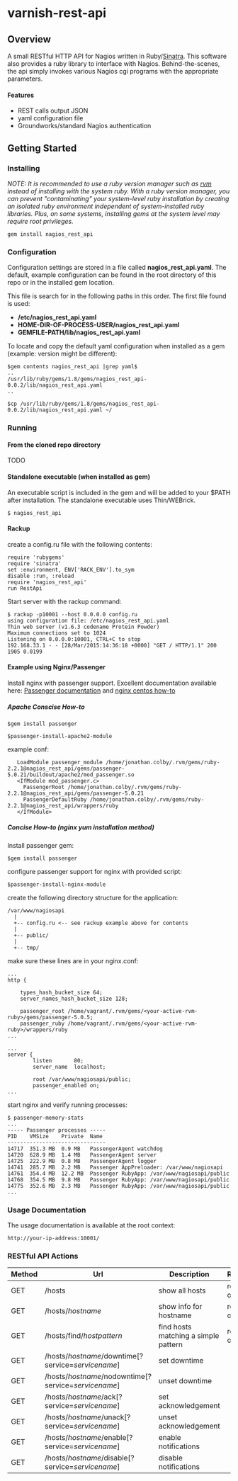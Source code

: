 # varnish-rest-api

## Overview

A small RESTful HTTP API for Nagios written in Ruby/[Sinatra](<http://www.sinatrarb.com/intro.html>).  This software also provides a ruby library to interface with Nagios.  Behind-the-scenes, the api simply invokes various Nagios cgi programs with the appropriate parameters.

#### Features

* REST calls output JSON 
* yaml configuration file
* Groundworks/standard Nagios authentication


## Getting Started

### Installing

*NOTE: It is recommended to use a ruby version manager such as [rvm](<https://rvm.io/>) instead of installing with the system ruby. With a ruby version manager, you can prevent "contaminating" your system-level ruby installation by creating an isolated ruby environment independent of system-installed ruby libraries. Plus, on some systems, installing gems at the system level may require root privileges.*

```
gem install nagios_rest_api
```

### Configuration

Configuration settings are stored in a file called **nagios_rest_api.yaml**. The default, example configuration can be found in the root directory of this repo or in the installed gem location.

This file is search for in the following paths in this order.  The first file found is used:

* **/etc/nagios_rest_api.yaml**
* **HOME-DIR-OF-PROCESS-USER/nagios_rest_api.yaml**
* **GEMFILE-PATH/lib/nagios_rest_api.yaml**

To locate and copy the default yaml configuration when installed as a gem (example: version might be different):

```
$gem contents nagios_rest_api |grep yaml$
..
/usr/lib/ruby/gems/1.8/gems/nagios_rest_api-0.0.2/lib/nagios_rest_api.yaml
..

$cp /usr/lib/ruby/gems/1.8/gems/nagios_rest_api-0.0.2/lib/nagios_rest_api.yaml ~/

```

### Running

#### From the cloned repo directory

TODO

#### Standalone executable (when installed as gem)

An executable script is included in the gem and will be added to your $PATH after installation. The standalone executable uses Thin/WEBrick.

```
$ nagios_rest_api

```

#### Rackup

create a config.ru file with the following contents:

```
require 'rubygems'
require 'sinatra'
set :environment, ENV['RACK_ENV'].to_sym
disable :run, :reload
require 'nagios_rest_api'
run RestApi
```

Start server with the rackup command:

```
$ rackup -p10001 --host 0.0.0.0 config.ru
using configuration file: /etc/nagios_rest_api.yaml
Thin web server (v1.6.3 codename Protein Powder)
Maximum connections set to 1024
Listening on 0.0.0.0:10001, CTRL+C to stop
192.168.33.1 - - [28/Mar/2015:14:36:18 +0000] "GET / HTTP/1.1" 200 1905 0.0199
```
#### Example using Nginx/Passenger

Install nginx with passenger support.  Excellent documentation available here: [Passenger documentation](<https://www.phusionpassenger.com/documentation/Users%20guide%20Nginx.html#bundler_support>) and [nginx centos how-to](<https://www.digitalocean.com/community/tutorials/how-to-compile-nginx-from-source-on-a-centos-6-4-x64-vps>)


##### Apache Conscise How-to 

```
$gem install passenger
```

```
$passenger-install-apache2-module
```
example conf:

```
   LoadModule passenger_module /home/jonathan.colby/.rvm/gems/ruby-2.2.1@nagios_rest_api/gems/passenger-5.0.21/buildout/apache2/mod_passenger.so
   <IfModule mod_passenger.c>
     PassengerRoot /home/jonathan.colby/.rvm/gems/ruby-2.2.1@nagios_rest_api/gems/passenger-5.0.21
     PassengerDefaultRuby /home/jonathan.colby/.rvm/gems/ruby-2.2.1@nagios_rest_api/wrappers/ruby
   </IfModule>
```
##### Concise How-to (nginx yum installation method)

Install passenger gem:

```
$gem install passenger
```

configure passenger support for nginx with provided script:

```
$passenger-install-nginx-module
```

create the following directory structure for the application:

```
/var/www/nagiosapi
  |
  +-- config.ru <-- see rackup example above for contents
  |
  +-- public/
  |
  +-- tmp/
```

make sure these lines are in your nginx.conf:

```
...
http {

    types_hash_bucket_size 64;
    server_names_hash_bucket_size 128;

    passenger_root /home/vagrant/.rvm/gems/<your-active-rvm-ruby>/gems/passenger-5.0.5;
    passenger_ruby /home/vagrant/.rvm/gems/<your-active-rvm-ruby>/wrappers/ruby
...

...
server {
        listen       80;
        server_name  localhost;

        root /var/www/nagiosapi/public;
        passenger_enabled on;        
...        
```

start nginx and verify running processes:

```
$ passenger-memory-stats
...
----- Passenger processes -----
PID    VMSize    Private  Name
-------------------------------
14717  351.3 MB  0.9 MB   PassengerAgent watchdog
14720  628.9 MB  1.4 MB   PassengerAgent server
14725  222.9 MB  0.8 MB   PassengerAgent logger
14741  285.7 MB  2.2 MB   Passenger AppPreloader: /var/www/nagiosapi
14761  354.4 MB  12.2 MB  Passenger RubyApp: /var/www/nagiosapi/public
14768  354.5 MB  9.8 MB   Passenger RubyApp: /var/www/nagiosapi/public
14775  352.6 MB  2.3 MB   Passenger RubyApp: /var/www/nagiosapi/public
...
```

### Usage Documentation
The usage documentation is available at the root context:

```
http://your-ip-address:10001/
```


### RESTful API Actions
 


| Method  | Url | Description | Remarks | 
|------|------|------|------|
| GET | /hosts   | show all hosts | read-only |
| GET | /hosts/*hostname*   | show info for hostname | read-only |
| GET | /hosts/find/*hostpattern* | find hosts matching a simple pattern  | read-only | 
| GET | /hosts/*hostname*/downtime[?service=*servicename*] | set downtime | |
| GET | /hosts/*hostname*/nodowntime[?service=*servicename*] | unset downtime | |
| GET | /hosts/*hostname*/ack[?service=*servicename*] | set acknowledgement | |
| GET | /hosts/*hostname*/unack[?service=*servicename*] | unset acknowledgement | |
| GET | /hosts/*hostname*/enable[?service=*servicename*] | enable notifications | |
| GET | /hosts/*hostname*/disable[?service=*servicename*] | disable notifications | |

